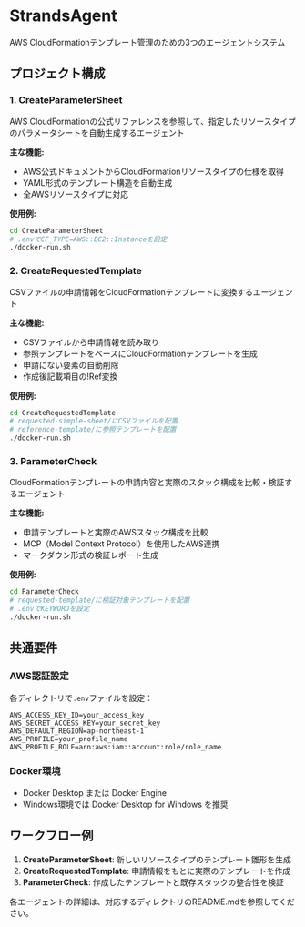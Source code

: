 # StrandsAgent

AWS CloudFormationテンプレート管理のための3つのエージェントシステム

## プロジェクト構成

### 1. CreateParameterSheet
AWS CloudFormationの公式リファレンスを参照して、指定したリソースタイプのパラメータシートを自動生成するエージェント

**主な機能:**
- AWS公式ドキュメントからCloudFormationリソースタイプの仕様を取得
- YAML形式のテンプレート構造を自動生成
- 全AWSリソースタイプに対応

**使用例:**
```bash
cd CreateParameterSheet
# .envでCF_TYPE=AWS::EC2::Instanceを設定
./docker-run.sh
```

### 2. CreateRequestedTemplate
CSVファイルの申請情報をCloudFormationテンプレートに変換するエージェント

**主な機能:**
- CSVファイルから申請情報を読み取り
- 参照テンプレートをベースにCloudFormationテンプレートを生成
- 申請にない要素の自動削除
- 作成後記載項目の!Ref変換

**使用例:**
```bash
cd CreateRequestedTemplate
# requested-simple-sheet/にCSVファイルを配置
# reference-template/に参照テンプレートを配置
./docker-run.sh
```

### 3. ParameterCheck
CloudFormationテンプレートの申請内容と実際のスタック構成を比較・検証するエージェント

**主な機能:**
- 申請テンプレートと実際のAWSスタック構成を比較
- MCP（Model Context Protocol）を使用したAWS連携
- マークダウン形式の検証レポート生成

**使用例:**
```bash
cd ParameterCheck
# requested-template/に検証対象テンプレートを配置
# .envでKEYWORDを設定
./docker-run.sh
```

## 共通要件

### AWS認証設定
各ディレクトリで`.env`ファイルを設定：
```env
AWS_ACCESS_KEY_ID=your_access_key
AWS_SECRET_ACCESS_KEY=your_secret_key
AWS_DEFAULT_REGION=ap-northeast-1
AWS_PROFILE=your_profile_name
AWS_PROFILE_ROLE=arn:aws:iam::account:role/role_name
```

### Docker環境
- Docker Desktop または Docker Engine
- Windows環境では Docker Desktop for Windows を推奨

## ワークフロー例

1. **CreateParameterSheet**: 新しいリソースタイプのテンプレート雛形を生成
2. **CreateRequestedTemplate**: 申請情報をもとに実際のテンプレートを作成
3. **ParameterCheck**: 作成したテンプレートと既存スタックの整合性を検証

各エージェントの詳細は、対応するディレクトリのREADME.mdを参照してください。